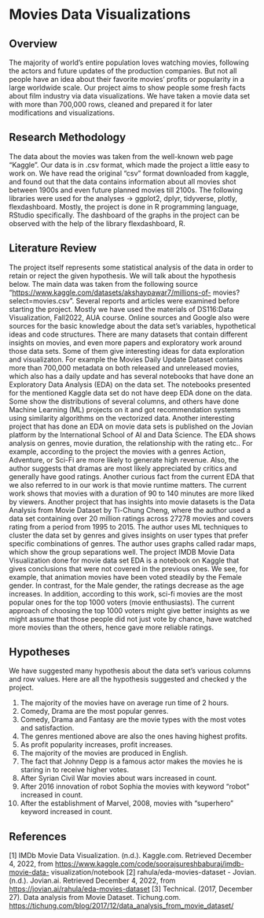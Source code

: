 # Movies Data Visualizations

## Overview

The majority of world’s entire population loves watching movies, following the actors and future updates of the production companies. But not all people have an idea about their favorite movies’ profits or popularity in a large worldwide scale. Our project aims to show people some fresh facts about film industry via data visualizations. We have taken a movie data set with more than 700,000 rows, cleaned and prepared it for later modifications and visualizations.

## Research Methodology

The data about the movies was taken from the well-known web page “Kaggle”. Our data is in .csv format, which made the project a little easy to work on. We have read the original “csv” format downloaded from kaggle, and found out that the data contains information about all movies shot between 1900s and even future planned movies till 2100s. The following libraries were used for the analyses -> ggplot2, dplyr, tidyverse, plotly, flexdashboard.
Mostly, the project is done in R programming language, RStudio specifically. The dashboard of the graphs in the project can be observed with the help of the library flexdashboard, R.

## Literature Review

The project itself represents some statistical analysis of the data in order to retain or reject the given hypothesis. We will talk about the hypothesis below. The main data was taken from the following source “https://www.kaggle.com/datasets/akshaypawar7/millions-of- movies?select=movies.csv”. Several reports and articles were examined before starting the project. Mostly we have used the materials of DS116:Data Visualization, Fall2022, AUA course. Online sources and Google also were sources for the basic knowledge about the data set’s variables, hypothetical ideas and code structures.
There are many datasets that contain different insights on movies, and even more papers and exploratory work around those data sets. Some of them give interesting ideas for data exploration and visualizaton. For example the Movies Daily Update Dataset contains more than 700,000 metadata on both released and unreleased movies, which also has a daily update and has several notebooks that have done an Exploratory Data Analysis (EDA) on the data set. The notebooks presented for the mentioned Kaggle data set do not have deep EDA done on the data. Some show the distributions of several columns, and others have done Machine Learning (ML) projects on it and got recommendation systems using similarity algorithms on the vectorized data. Another interesting project that has done an EDA on movie data sets is published on the Jovian platform by the International School of AI and Data Science. The EDA shows analysis on genres, movie duration, the relationship with the rating etc.. For example, according to the project the movies with a genres Action, Adventure, or Sci-Fi are more likely to generate high revenue. Also, the author suggests that dramas are most likely appreciated by critics and generally have good ratings. Another curious fact from the current EDA that we also referred to in our work is that movie runtime matters. The current work shows that movies with a duration of 90 to 140 minutes are more liked by viewers. Another project that has insights into movie datasets is the Data Analysis from Movie Dataset by Ti-Chung Cheng, where the author used a data set containing over 20 million ratings across 27278 movies and covers rating from a period from 1995 to 2015. The author uses ML techniques to cluster the data set by genres and gives insights on user types that prefer specific combinations of genres. The author uses graphs called radar maps, which show the group separations well. The project IMDB Movie Data Visualization done for movie data set EDA is a notebook on Kaggle that gives conclusions that were not covered in the previous ones. We see, for example, that animation movies have been voted steadily by the Female gender. In contrast, for the Male gender, the ratings decrease as the age increases. In addition, according to this work, sci-fi movies are the most popular ones for the top 1000 voters (movie enthusiasts). The current approach of choosing the top 1000 voters might give better insights as we might assume that those people did not just vote by chance, have watched more movies than the others, hence gave more reliable ratings.

## Hypotheses

We have suggested many hypothesis about the data set’s various columns and row values. Here are all the hypothesis suggested and checked y the project.
1. The majority of the movies have on average run time of 2 hours.
2. Comedy, Drama are the most popular genres.
3. Comedy, Drama and Fantasy are the movie types with the most votes and
satisfaction.
4. The genres mentioned above are also the ones having highest profits.
5. As profit popularity increases, profit increases.
6. The majority of the movies are produced in English.
7. The fact that Johnny Depp is a famous actor makes the movies he is staring in to
receive higher votes.
8. After Syrian Civil War movies about wars increased in count.
9. After 2016 innovation of robot Sophia the movies with keyword “robot” increased in
count.
10. After the establishment of Marvel, 2008, movies with “superhero” keyword
increased in count.

## References

[1] IMDb Movie Data Visualization. (n.d.). Kaggle.com. Retrieved December 4, 2022, from
https://www.kaggle.com/code/soorajsureshbaburaj/imdb-movie-data- visualization/notebook
[2] rahula/eda-movies-dataset - Jovian. (n.d.). Jovian.ai. Retrieved December 4, 2022, from
https://jovian.ai/rahula/eda-movies-dataset
[3] Technical. (2017, December 27). Data analysis from Movie Dataset. Tichung.com.
https://tichung.com/blog/2017/12/data_analysis_from_movie_dataset/


